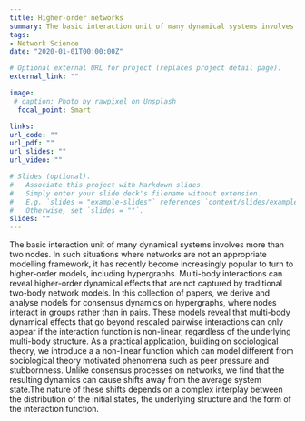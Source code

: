 ```yaml
---
title: Higher-order networks
summary: The basic interaction unit of many dynamical systems involves more than two nodes. In such situations where networks are not an appropriate modelling framework, it has recently become increasingly popular to turn to higher-order models. In this collection of papers, we derive and analyse  models for consensus dynamics on hypergraphs, where nodes interact in groups rather than in pairs.
tags:
- Network Science
date: "2020-01-01T00:00:00Z"

# Optional external URL for project (replaces project detail page).
external_link: ""

image:
 # caption: Photo by rawpixel on Unsplash
  focal_point: Smart

links:
url_code: ""
url_pdf: ""
url_slides: ""
url_video: ""

# Slides (optional).
#   Associate this project with Markdown slides.
#   Simply enter your slide deck's filename without extension.
#   E.g. `slides = "example-slides"` references `content/slides/example-slides.md`.
#   Otherwise, set `slides = ""`.
slides: ""
---
```


The basic interaction unit of many dynamical systems involves more than two nodes. In such situations where networks are not an appropriate modelling framework, it has recently become increasingly popular to turn to higher-order models, including hypergraphs. Multi-body interactions can reveal higher-order dynamical effects that are not captured by traditional two-body network models. In this collection of papers, we derive and analyse  models for consensus dynamics on hypergraphs, where nodes interact in groups rather than in pairs. These models reveal that  multi-body dynamical effects that go beyond rescaled pairwise interactions can only appear if the interaction function is non-linear, regardless of the underlying multi-body structure. As a practical application, building on sociological theory, we introduce a a non-linear function which can model different from sociological theory motivated phenomena such as peer pressure and stubbornness. Unlike consensus processes on networks, we find that the resulting dynamics can cause shifts away from the average system state.The nature of these shifts depends on a complex interplay between the distribution of the initial states, the underlying structure and the form of the interaction function.